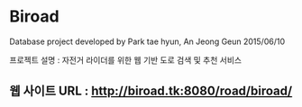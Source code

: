 # Biroad
Database project developed by Park tae hyun, An Jeong Geun 2015/06/10

프로젝트 설명 : 자전거 라이더를 위한 웹 기반 도로 검색 및 추천 서비스

## 웹 사이트 URL : <http://biroad.tk:8080/road/biroad/>
